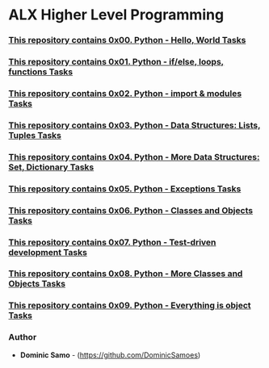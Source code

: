 # ALX Higher Level Programming

### [This repository contains 0x00. Python - Hello, World Tasks](./0x00-python-hello_world)

### [This repository contains 0x01. Python - if/else, loops, functions Tasks](./0x01-python-if_else_loops_functions)

### [This repository contains 0x02. Python - import & modules Tasks](./0x02-python-import_modules)

### [This repository contains  0x03. Python - Data Structures: Lists, Tuples Tasks](./0x03-python-data_structures)

### [This repository contains 0x04. Python - More Data Structures: Set, Dictionary Tasks](./0x04-python-more_data_structures)

### [This repository contains 0x05. Python - Exceptions Tasks](./0x05-python-exceptions)

### [This repository contains 0x06. Python - Classes and Objects Tasks](./0x06-python-classes)


### [This repository contains 0x07. Python - Test-driven development  Tasks](./0x07-python-test_driven_development)


### [This repository contains 0x08. Python - More Classes and Objects Tasks](./0x08-python-more_classes)


### [This repository contains 0x09. Python - Everything is object Tasks](./0x09-python-everything_is_object)


### Author
* **Dominic Samo** - (https://github.com/DominicSamoes)
